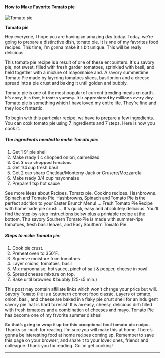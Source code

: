             

#### How to Make Favorite Tomato pie

![Tomato pie](https://img-global.cpcdn.com/recipes/5256402035539968/751x532cq70/tomato-pie-recipe-main-photo.jpg)

**Tomato pie**

Hey everyone, I hope you are having an amazing day today. Today, we’re going to prepare a distinctive dish, tomato pie. It is one of my favorites food recipes. This time, I’m gonna make it a bit unique. This will be really delicious.

This tomato pie recipe is a result of one of these encounters. It's a savory pie, not sweet, filled with fresh garden tomatoes, sprinkled with basil, and held together with a mixture of mayonnaise and. A savory summertime Tomato Pie made by layering tomatoes slices, basil onion and a cheese spread into a pie crust and baking it until golden and bubbly.

Tomato pie is one of the most popular of current trending meals on earth. It’s easy, it is fast, it tastes yummy. It is appreciated by millions every day. Tomato pie is something which I have loved my entire life. They’re fine and they look fantastic.

To begin with this particular recipe, we have to prepare a few ingredients. You can cook tomato pie using 7 ingredients and 7 steps. Here is how you cook it.

##### The ingredients needed to make Tomato pie:

1.  Get 1 9" pie shell
2.  Make ready 1 c chopped onion, carmelized
3.  Get 3 cup chopped tomatoes
4.  Get 1/4 cup fresh basil
5.  Get 2 cup sharp Cheddar/Monterey Jack or Gruyere/Mozzarella
6.  Make ready 3/4 cup mayonnaise
7.  Prepare 1 tsp hot sauce

See more ideas about Recipes, Tomato pie, Cooking recipes. Hashbrowns, Spinach and Tomato Pie: Hashbrowns, Spinach and Tomato Pie is the perfect addition to your Easter Brunch Menu! … Fresh Tomato Pie Recipe with homemade pie crust: … It's quick, easy and absolutely delicious. You'll find the step-by-step instructions below plus a printable recipe at the bottom. This savory Southern Tomato Pie is made with summer-ripe tomatoes, fresh basil leaves, and Easy Southern Tomato Pie.

##### Steps to make Tomato pie:

1.  Cook pie crust.
2.  Preheat oven to 350°F.
3.  Squeeze moisture from tomatoes.
4.  Layer onions, tomatoes, basil
5.  Mix mayonnaise, hot sauce, pinch of salt & pepper, cheese in bowl.
6.  Spread cheese mixture on top.
7.  Bake until browned & bubbly (25-45 min.)

This post may contain affiliate links which won't change your price but will. Savory Tomato Pie is a Southern comfort food classic. Layers of tomato, onion, basil, and cheese are baked in a flaky pie crust shell for an indulgent savory pie that is hard to resist! It is an easy, cheesy, delicious dish filled with fresh tomatoes and a combination of cheeses and mayo. Tomato Pie has become one of my favorite summer dishes!

So that’s going to wrap it up for this exceptional food tomato pie recipe. Thanks so much for reading. I’m sure you will make this at home. There’s gonna be interesting food at home recipes coming up. Remember to save this page on your browser, and share it to your loved ones, friends and colleague. Thank you for reading. Go on get cooking!

* * *